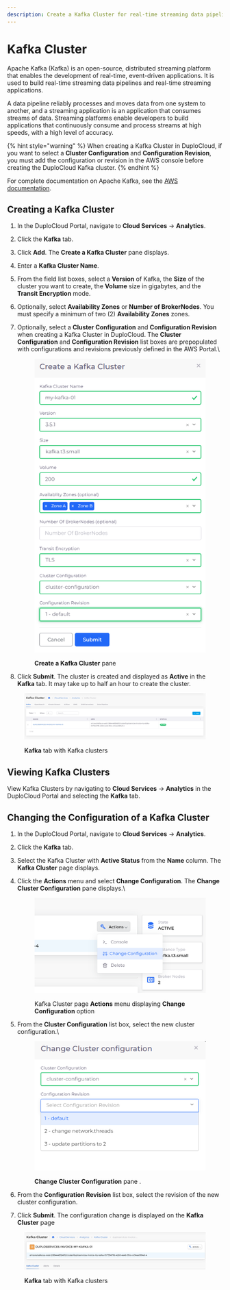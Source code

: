 ```yaml
---
description: Create a Kafka Cluster for real-time streaming data pipelines and apps
---
```


# Kafka Cluster

Apache Kafka (Kafka) is an open-source, distributed streaming platform that enables the development of real-time, event-driven applications. It is used to build real-time streaming data pipelines and real-time streaming applications.&#x20;

A data pipeline reliably processes and moves data from one system to another, and a streaming application is an application that consumes streams of data. Streaming platforms enable developers to build applications that continuously consume and process streams at high speeds, with a high level of accuracy.

{% hint style="warning" %}
When creating a Kafka Cluster in DuploCloud, if you want to select a **Cluster Configuration** and **Configuration Revision**, you must add the configuration or revision in the AWS console before creating the DuploCloud Kafka cluster.&#x20;
{% endhint %}

For complete documentation on Apache Kafka, see the [AWS documentation](https://docs.aws.amazon.com/msk/latest/developerguide/what-is-msk.html).

## Creating a Kafka Cluster

1. In the DuploCloud Portal, navigate to **Cloud Services** -> **Analytics**.
2. Click the **Kafka** tab.
3. Click **Add**. The **Create a Kafka Cluster** pane displays.
4. Enter a **Kafka Cluster Name**.
5. From the field list boxes, select a **Version** of Kafka, the **Size** of the cluster you want to create, the **Volume** size in gigabytes, and the **Transit Encryption** mode.&#x20;
6. Optionally, select **Availability Zones** or **Number of BrokerNodes**. You must specify a minimum of two (2) **Availability Zones** zones.&#x20;
7.  Optionally, select a **Cluster Configuration** and **Configuration Revision** when creating a Kafka Cluster in DuploCloud. The **Cluster Configuration** and **Configuration Revision** list boxes are prepopulated with configurations and revisions previously defined in the AWS Portal.\


    <div align="left">

    <figure><img src="../../.gitbook/assets/kafka_Prereq1 (2).png" alt=""><figcaption><p><strong>Create a Kafka Cluster</strong> pane<br></p></figcaption></figure>

    </div>
8. Click **Submit**. The cluster is created and displayed as **Active** in the **Kafka** tab. It may take up to half an hour to create the cluster.

<figure><img src="../../.gitbook/assets/screenshot-nimbusweb.me-2024.02.19-16_15_17.png" alt=""><figcaption><p><strong>Kafka</strong> tab with Kafka clusters</p></figcaption></figure>

## Viewing Kafka Clusters

View Kafka Clusters by navigating to **Cloud Services** -> **Analytics** in the DuploCloud Portal and selecting the **Kafka** tab.

## Changing the Configuration of a Kafka Cluster

1. In the DuploCloud Portal, navigate to **Cloud Services** -> **Analytics**.
2. Click the **Kafka** tab.&#x20;
3. Select the Kafka Cluster with **Active Status** from the **Name** column. The **Kafka Cluster** page displays.&#x20;
4.  Click the **Actions** menu and select **Change Configuration**. The **Change Cluster Configuration** pane displays.\


    <div align="left">

    <figure><img src="../../.gitbook/assets/kafka_Prereq2.png" alt=""><figcaption><p>Kafka Cluster page <strong>Actions</strong> menu displaying <strong>Change Configuration</strong> option</p></figcaption></figure>

    </div>


5.  From the **Cluster Configuration** list box, select the new cluster configuration.\


    <div align="left">

    <figure><img src="../../.gitbook/assets/kafka_Prereq3.png" alt=""><figcaption><p><strong>Change Cluster Configuration</strong> pane .</p></figcaption></figure>

    </div>


6. From the **Configuration Revision** list box, select the revision of the new cluster configuration.
7. Click **Submit**. The configuration change is displayed on the **Kafka Cluster** page

<figure><img src="../../.gitbook/assets/screenshot-nimbusweb.me-2024.02.19-16_19_47.png" alt=""><figcaption><p><strong>Kafka</strong> tab with Kafka clusters</p></figcaption></figure>
